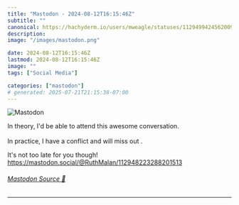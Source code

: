 ```yaml
---
title: "Mastodon - 2024-08-12T16:15:46Z"
subtitle: ""
canonical: https://hachyderm.io/users/mweagle/statuses/112949942456200931
description:
image: "/images/mastodon.png"

date: 2024-08-12T16:15:46Z
lastmod: 2024-08-12T16:15:46Z
image: ""
tags: ["Social Media"]

categories: ["mastodon"]
# generated: 2025-07-21T21:15:38-07:00
---
```

![Mastodon](/images/mastodon.png)

<p>In theory, I&#39;d be able to attend this awesome conversation.<br /> <br />In practice, I have a conflict and will miss out .</p><p>It&#39;s not too late for you though! <br /><a href="https://mastodon.social/@RuthMalan/112948223288201513" target="_blank" rel="nofollow noopener noreferrer" translate="no"><span class="invisible">https://</span><span class="ellipsis">mastodon.social/@RuthMalan/112</span><span class="invisible">948223288201513</span></a></p>


###### [Mastodon Source 🐘](https://hachyderm.io/@mweagle/112949942456200931)

___
